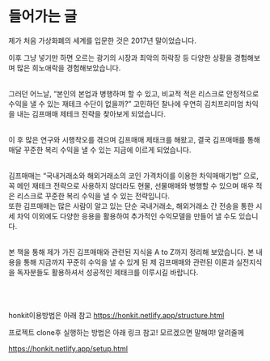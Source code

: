 # 들어가는 글

제가 처음 가상화폐의 세계를 입문한 것은 2017년 말이었습니다.  <br>

이후 그냥 넣기만 하면 오르는 광기의 시장과 최악의 하락장 등 다양한 상황을 경험해보며 많은 희노애락을 경험해보았습니다.<br><br>

그러던 어느날, “본인의 본업과 병행하며 할 수 있고, 비교적 적은 리스크로 안정적으로 수익을 낼 수 있는 재테크 수단이 없을까?” 고민하던 찰나에 우연히 김치프리미엄 차익을 내는 김프매매 제테크 전략을 찾아보게 되었습니다.<br><br> 

이 후 많은 연구와 시행착오를 겪으며 김프매매 제태크를 해왔고, 결국 김프매매를 통해 매달 꾸준한 복리 수익을 낼 수 있는 지금에 이르게 되었습니다.<br><br>

김프매매는 “국내거래소와 해외거래소의  코인 가격차이를 이용한 차익매매기법” 으로, 꼭 메인 재테크 전략으로 사용하지 않더라도 현물, 선물매매와 병행할 수 있으며 매우 적은 리스크로 꾸준한 복리 수익을 낼 수 있는 전략입니다. <br>
또한 김프매매는 많은 사람이 알고 있는 단순 국내거래소, 해외거래소 간 전송을 통한 시세 차익 이외에도 다양한 응용을 활용하여 추가적인 수익모델을 만들어 낼 수도 있습니다.<br><br>

본 책을 통해 제가 가진 김프매매와 관련된 지식을 A to Z까지 정리해 보았습니다. 본 내용을 통해 지금까지 꾸준히 수익을 낼 수 있게 된 제 김프매매와 관련된 이론과 실전지식을 독자분들도 활용하셔서 성공적인 제태크를 이루시길 바랍니다.
<br><br><br><br>


honkit이용방법은 아래 참고
https://honkit.netlify.app/structure.html


프로젝트 clone후  실행하는 방법은 아래 링크 참고!
모르겠으면 말해여! 알려줄께

https://honkit.netlify.app/setup.html

